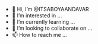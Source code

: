 - 👋 Hi, I’m @ITSABOYAANDAVAR
- 👀 I’m interested in ...
- 🌱 I’m currently learning ...
- 💞️ I’m looking to collaborate on ...
- 📫 How to reach me ...

<!---
ITSABOYAANDAVAR/ITSABOYAANDAVAR is a ✨ special ✨ repository because its `README.md` (this file) appears on your GitHub profile.
You can click the Preview link to take a look at your changes.
--->
